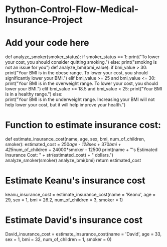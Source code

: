 # Python-Control-Flow-Medical-Insurance-Project

# Add your code here
def analyze_smoker(smoker_status):
  if smoker_status == 1:
     print("To lower your cost, you should consider quitting smoking.")
  else:
    print("smoking is not an issue for you")
def analyze_bmi(bmi_value):
  if bmi_value > 30:
    print("Your BMI is in the obese range. To lower your cost, you should significantly lower your BMI.")
  elif bmi_value >= 25 and bmi_value <= 30:
    print("Your BMI is in the overweight range. To lower your cost, you should lower your BMI.")
  elif bmi_value >= 18.5 and bmi_value < 25:
    print("Your BMI is in a healthy range.")
  else:  
    print("Your BMI is in the underweight range. Increasing your BMI will not help lower your cost, but it will help improve your health.")
# Function to estimate insurance cost:
def estimate_insurance_cost(name, age, sex, bmi, num_of_children, smoker):
  estimated_cost = 250*age - 128*sex + 370*bmi + 425*num_of_children + 24000*smoker - 12500
  print(name + "'s Estimated Insurance Cost: " + str(estimated_cost) + " dollars.")
  analyze_smoker(smoker)
  analyze_bmi(bmi)
  return estimated_cost 

# Estimate Keanu's insurance cost
keanu_insurance_cost = estimate_insurance_cost(name = 'Keanu', age = 29, sex = 1, bmi = 26.2, num_of_children = 3, smoker = 1)

# Estimate David's insurance cost
David_insurance_cost = estimate_insurance_cost(name = 'David', age = 33, sex = 1, bmi = 32, num_of_children = 1, smoker = 0)